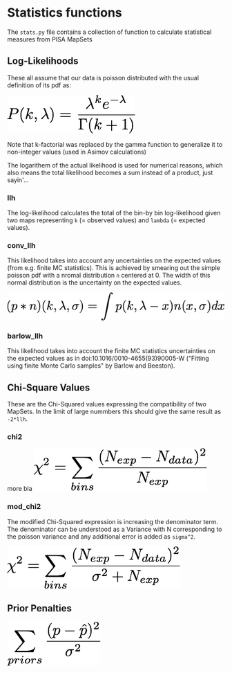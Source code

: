 # Statistics functions

The `stats.py` file contains a collection of function to calculate statistical measures from PISA MapSets

## Log-Likelihoods

These all assume that our data is poisson distributed with the usual definition of its pdf as:

![poisson_pdf](images/poisson_pdf.png)
<!---
P(k,\lambda) = \frac{\lambda^k e^{-\lambda}}{\Gamma(k+1)}
--->

Note that k-factorial was replaced by the gamma function to generalize it to non-integer values (used in Asimov calculations)

The logarithem of the actual likelihood is used for numerical reasons, which also means the total likelihood becomes a sum instead of a product, just sayin'... 


### llh

The log-likelihood calculates the total of the bin-by bin log-likelihood given two maps representing `k` (= observed values) and `lambda` (= expected values).

### conv_llh

This likelihood takes into account any uncertainties on the expected values (from e.g. finite MC statistics). This is achieved by smearing out the simple poisson pdf with a nromal distribution `n` centered at 0. The width of this normal distribution is the uncertainty on the expected values.

![conv_poisson_pdf](images/conv_poisson_pdf.png)
<!---
(p*n)(k,\lambda, \sigma) = \int{p(k,\lambda-x)n(x,\sigma)dx}
--->

### barlow_llh

This likelihood takes into account the finite MC statistics uncertainties on the expected values as in doi:10.1016/0010-4655(93)90005-W ("Fitting using finite Monte Carlo samples" by Barlow and Beeston).

## Chi-Square Values

These are the Chi-Squared values expressing the compatibility of two MapSets. In the limit of large nummbers this should give the same result as `-2*llh`.

### chi2

more bla
![chi2](images/chi2.png)
<!---
\chi^2 = \sum_{bins}\frac{(N_{exp}-N_{data})^2}{\sqrt{N_{exp}}^2}
--->

### mod_chi2

The modified Chi-Squared expression is increasing the denominator term. The denominator can be understood as a Variance with N corresponding to the poisson variance and any additional error is added as `sigma^2`.

![mod_chi2](images/mod_chi2.png)
<!---
\chi^2 = \sum_{bins}\frac{(N_{exp}-N_{data})^2}{\sigma^2 + N_{exp}} 
--->


## Prior Penalties

![prior](images/prior.png)
<!---
\sum_{priors}\frac{(p-\hat{p})^2}{\sigma^2}
--->


